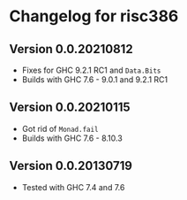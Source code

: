 Changelog for risc386
=====================

Version 0.0.20210812
--------------------

* Fixes for GHC 9.2.1 RC1 and `Data.Bits`
* Builds with GHC 7.6 - 9.0.1 and 9.2.1 RC1

Version 0.0.20210115
--------------------

* Got rid of `Monad.fail`
* Builds with GHC 7.6 - 8.10.3

Version 0.0.20130719
--------------------

* Tested with GHC 7.4 and 7.6
